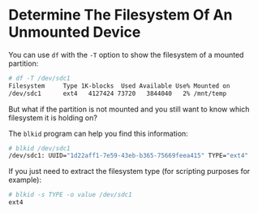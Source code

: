 # Determine The Filesystem Of An Unmounted Device 

You can use `df` with the `-T` option to show the filesystem of a mounted partition:

```bash
# df -T /dev/sdc1
Filesystem     Type 1K-blocks  Used Available Use% Mounted on
/dev/sdc1      ext4   4127424 73720   3844040   2% /mnt/temp
```

But what if the partition is not mounted and you still want to know which filesystem it is holding on? 

The `blkid` program can help you find this information:

```bash
# blkid /dev/sdc1
/dev/sdc1: UUID="1d22aff1-7e59-43eb-b365-75669feea415" TYPE="ext4"
```

If you just need to extract the filesystem type (for scripting purposes for example):

```bash
# blkid -s TYPE -o value /dev/sdc1
ext4
```

